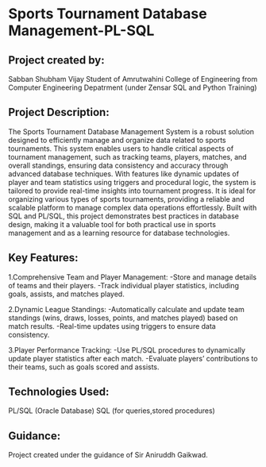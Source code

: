 # Sports Tournament Database Management-PL-SQL
## Project created by:
Sabban Shubham Vijay Student of Amrutwahini College of Engineering from Computer Engineering Depatrment (under Zensar SQL and Python Training)
## Project Description:
The Sports Tournament Database Management System is a robust solution designed to efficiently manage and organize data related to sports tournaments. This system enables users to handle critical aspects of tournament management, such as tracking teams, players, matches, and overall standings, ensuring data consistency and accuracy through advanced database techniques.
With features like dynamic updates of player and team statistics using triggers and procedural logic, the system is tailored to provide real-time insights into tournament progress. It is ideal for organizing various types of sports tournaments, providing a reliable and scalable platform to manage complex data operations effortlessly.
Built with SQL and PL/SQL, this project demonstrates best practices in database design, making it a valuable tool for both practical use in sports management and as a learning resource for database technologies.
## Key Features:
1.Comprehensive Team and Player Management:
-Store and manage details of teams and their players.
-Track individual player statistics, including goals, assists, and matches played.

2.Dynamic League Standings:
-Automatically calculate and update team standings (wins, draws, losses, points, and matches played) based on match results.
-Real-time updates using triggers to ensure data consistency.

3.Player Performance Tracking:
-Use PL/SQL procedures to dynamically update player statistics after each match.
-Evaluate players’ contributions to their teams, such as goals scored and assists.
## Technologies Used:
PL/SQL (Oracle Database) SQL (for queries,stored procedures)
## Guidance:
Project created under the guidance of Sir Aniruddh Gaikwad.
